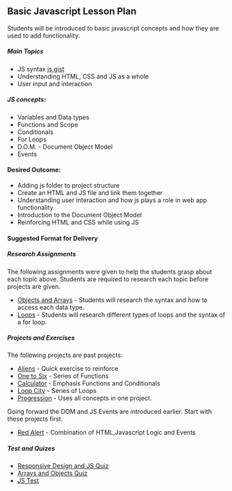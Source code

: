 <h2>Basic Javascript Lesson Plan</h2>

<p>Students will be introduced to basic javascript concepts and how they are used to add functionality.</p>

<h5>Main Topics</h5>
<ul>
  <li>JS syntax <a href="https://gist.github.com/jmt75200/de2bed79aa5668ee0778c66527797307">js gist</a></li>
  <li>Understanding HTML, CSS and JS as a whole</li>
  <li>User input and interaction</li>
</ul>

<h5>JS concepts:</h5>
<ul>
  <li>Variables and Data types</li>
  <li>Functions and Scope</li>
  <li>Conditionals</li>
  <li>For Loops</li>
  <li>D.O.M. - Document Object Model</li>
  <li>Events</li>
</ul>


<h4>Desired Outcome:</h4>
<ul>
  <li>Adding js folder to project structure</li>
  <li>Create an HTML and JS file and link them together</li>
  <li>Understanding user interaction and how js plays a role in web app functionality</li>
  <li>Introduction to the Document Object Model</li>
  <li>Reinforcing HTML and CSS while using JS</li>
</ul>

<h4>Suggested Format for Delivery</h4>

<h5>Research Assignments</h5>
<p>The following assignments were given to help the students grasp about each topic above. Students are required to research each topic before projects are given.</p>

<ul>
  <li><a href="https://github.com/junior-devleague/waipahu/blob/master/assignments/RA-js_arrays_objects.txt">Objects and Arrays</a> - Students will research the syntax and how to access each data type.</li>
  <li><a href="https://github.com/junior-devleague/waipahu/blob/master/assignments/RA-js_for_loops.txt">Loops</a> - Students will research different types of loops and the syntax of a for loop.</li>
</ul>

<h5>Projects and Exercises</h5>
<p>The following projects are past projects:</p>
<ul>
  <li><a href="https://github.com/junior-devleague/waipahu/blob/master/assignments/x-aliens.txt">Aliens</a> - Quick exercise to reinforce </li>
  <li><a href="https://github.com/junior-devleague/waipahu/blob/master/assignments/x-one_to_ten.txt">One to Six</a> - Series of Functions</li>
  <li><a href="https://github.com/junior-devleague/waipahu/blob/master/assignments/x-calculator.txt">Calculator</a> - Emphasis Functions and Conditionals</li>
  <li><a href="https://github.com/junior-devleague/waipahu/blob/master/assignments/x-loopcity.txt">Loop City</a> - Series of Loops</li>
  <li><a href="https://github.com/junior-devleague/waipahu/blob/master/assignments/x-progression.txt">Progression</a> - Uses all concepts in one project.</li>
</ul>

<p>Going forward the DOM and JS Events are introduced earlier. Start with these projects first.
</p>

<ul>
  <li><a href="https://github.com/junior-devleague/redAlert_js">Red Alert</a> -  Combination of HTML,Javascript Logic and Events</li>
</ul>

<h5>Test and Quizes</h5>
<ul>
  <li><a href="https://github.com/junior-devleague/waipahu/blob/master/tests/Q-design_js.txt">Responsive Design and JS Quiz</a></li>
  <li><a href="https://github.com/junior-devleague/waipahu/blob/master/tests/Q-arrays_objects.txt">Arrays and Objects Quiz</a></li>
  <li><a href="https://github.com/junior-devleague/waipahu/blob/master/tests/js_review.txt">JS Test</a></li>
</ul>